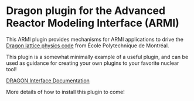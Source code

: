 # Dragon plugin for the Advanced Reactor Modeling Interface (ARMI)
This ARMI plugin provides mechanisms for ARMI applications to drive the [Dragon
lattice physics code](https://www.polymtl.ca/merlin/version5.htm) from École
Polytechnique de Montréal.

This plugin is a somewhat minimally example of a useful plugin, and can be used as
guidance for creating your own plugins to your favorite nuclear tool!

[DRAGON Interface Documentation](https://terrapower.github.io/dragon-plugin/)

More details of how to install this plugin to come!
